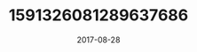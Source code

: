 ---
title: "1591326081289637686"
cover: "2017-08-28 21.47.53 1591326081289637686_46248401"
photo: "2017-08-28 21.47.53 1591326081289637686_46248401"
date: "2017-08-28"
type: "photo"
---